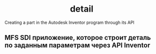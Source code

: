 <h1 align="center">detail</h1>
Creating a part in the Autodesk Inventor program through its API

## MFS SDI приложение, которое строит деталь по заданным параметрам через API Inventor
